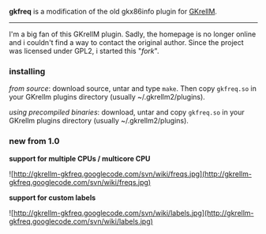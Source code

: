 **gkfreq** is a modification of the old gkx86info plugin for [GKrellM](http://members.dslextreme.com/users/billw/gkrellm/gkrellm.html).


---


I'm a big fan of this GKrellM plugin. Sadly, the homepage is no longer online and i couldn't find a way to contact the original author.
Since the project was licensed under GPL2, i started this "_fork_".


### installing ###

_from source_: download source, untar and type `make`. Then copy `gkfreq.so` in your GKrellm plugins directory (usually ~/.gkrellm2/plugins).

_using precompiled binaries_: download, untar and copy `gkfreq.so` in your GKrellm plugins directory (usually ~/.gkrellm2/plugins).


### new from 1.0 ###

**support for multiple CPUs / multicore CPU**

![http://gkrellm-gkfreq.googlecode.com/svn/wiki/freqs.jpg](http://gkrellm-gkfreq.googlecode.com/svn/wiki/freqs.jpg)


**support for custom labels**

![http://gkrellm-gkfreq.googlecode.com/svn/wiki/labels.jpg](http://gkrellm-gkfreq.googlecode.com/svn/wiki/labels.jpg)